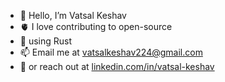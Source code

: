 - 👋 Hello, I’m Vatsal Keshav
- 🫀 I love contributing to open-source
- 🌱 using Rust
- 📫 Email me at vatsalkeshav224@gmail.com
- 🔗 or reach out at [linkedin.com/in/vatsal-keshav](linkedin.com/in/vatsal-keshav)
